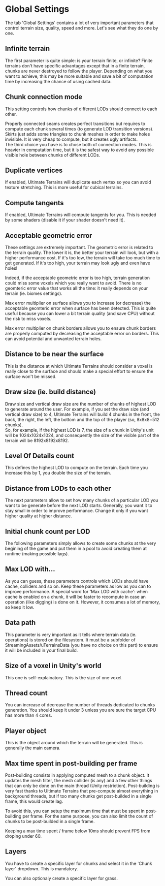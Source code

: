 # Global Settings

The tab 'Global Settings' contains a lot of very important parameters that control terrain size, quality, speed and more. Let's see what they do one by one.

## Infinite terrain

The first parameter is quite simple: is your terrain finite, or infinite? Finite terrains don't have specific advantages except that in a finite terrain, chunks are never destroyed to follow the player. Depending on what you want to achieve, this may be more suitable and save a bit of computation time by increasing the chance of using cached data.

## Chunk connection mode

This setting controls how chunks of different LODs should connect to each other.

Properly connected seams creates perfect transitions but requires to compute each chunk several times (to generate LOD transition versions).  
Skirts just adds some triangles to chunk meshes in order to make holes invisible. It is very cheap to compute, but it creates ugly artifacts.  
The third choice you have is to chose both of connection modes. This is heavier in computation time, but it is the safest way to avoid any possible visible hole between chunks of different LODs.

## Duplicate vertices

If enabled, Ultimate Terrains will duplicate each vertex so you can avoid texture stretching. This is more useful for cubical terrains.

## Compute tangents

If enabled, Ultimate Terrains will compute tangents for you. This is needed by some shaders (disable it if your shader doesn't need it).

## Acceptable geometric error

These settings are extremely important. The geometric error is related to the terrain quality. The lower it is, the better your terrain will look, but with a higher performance cost. If it's too low, the terrain will take too much time to get generated. If it's too high, your terrain may look ugly and even have holes!

Indeed, if the acceptable geometric error is too high, terrain generation could miss some voxels which you really want to avoid. There is no geomteric error value that works all the time: it really depends on your terrain (ie. biomes settings).

Max error multiplier on surface allows you to increase (or decrease) the acceptable geomteric error when surface has been detected. This is quite useful because you can lower a bit terrain quality (and save CPU) without the risk to miss voxels.

Max error multiplier on chunk borders allows you to ensure chunk borders are properly computed by decreasing the acceptable error on borders. This can avoid potential and unwanted terrain holes.

## Distance to be near the surface

This is the distance at which Ultimate Terrains should consider a voxel is really close to the surface and should make a special effort to ensure the surface won't be missed.

## Draw size (ie. build distance)

Draw size and vertical draw size are the number of chunks of highest LOD to generate around the user. For example, if you set the draw size (and vertical draw size) to 4, Ultimate Terrains will build 4 chunks in the front, the back, the right, the left, the bottom and the top of the player (so, 8x8x8=512 chunks).  
So, for example, if the highest LOD is 7, the size of a chunk in Unity's unit will be 1024x1024x1024, and consequently the size of the visible part of the terrain will be 8192x8192x8192.

## Level Of Details count

This defines the highest LOD to compute on the terrain. Each time you increase this by 1, you double the size of the terrain.

## Distance from LODs to each other

The next parameters allow to set how many chunks of a particular LOD you want to be generate before the next LOD starts. Generally, you want it to stay small in order to improve performance. Change it only if you want higher quality at higher distance.

## Initial chunk count per LOD

The following parameters simply allows to create some chunks at the very begining of the game and put them in a pool to avoid creating them at runtime (making possible lags).

## Max LOD with...

As you can guess, these parameters controls which LODs should have cache, colliders and so on. Keep these parameters as low as you can to improve performance. A special word for 'Max LOD with cache': when cache is enabled on a chunk, it will be faster to recompute in case an operation (like digging) is done on it. However, it consumes a lot of memory, so keep it low.

## Data path

This parameter is very important as it tells where terrain data (ie. operations) is stored on the filesystem. It must be a subfolder of StreamingAssets/uTerrainsData (you have no choice on this part) to ensure it will be included in your final build.

## Size of a voxel in Unity's world

This one is self-explainatory. This is the size of one voxel.

## Thread count

You can increase of decrease the number of threads dedicated to chunks generation. You should keep it under 3 unless you are sure the target CPU has more than 4 cores.

## Player object

This is the object around which the terrain will be generated. This is generally the main camera.

## Max time spent in post-building per frame

Post-building consists in applying computed mesh to a chunk object. It updates the mesh filter, the mesh collider (is any) and a few other things that can only be done on the main thread (Unity restriction). Post-building is very fast thanks to Ultimate Terrains that pre-compute almost everything in background threads, but if too many chunks get post-builded in a single frame, this would create lag.

To avoid this, you can setup the maximum time that must be spent in post-building per frame. For the same purpose, you can also limit the count of chunks to be post-builded in a single frame.

Keeping a max time spent / frame below 10ms should prevent FPS from droping under 60.

## Layers

You have to create a specific layer for chunks and select it in the 'Chunk layer' dropdown. This is mandatory.

You can also optionaly create a specific layer for grass.